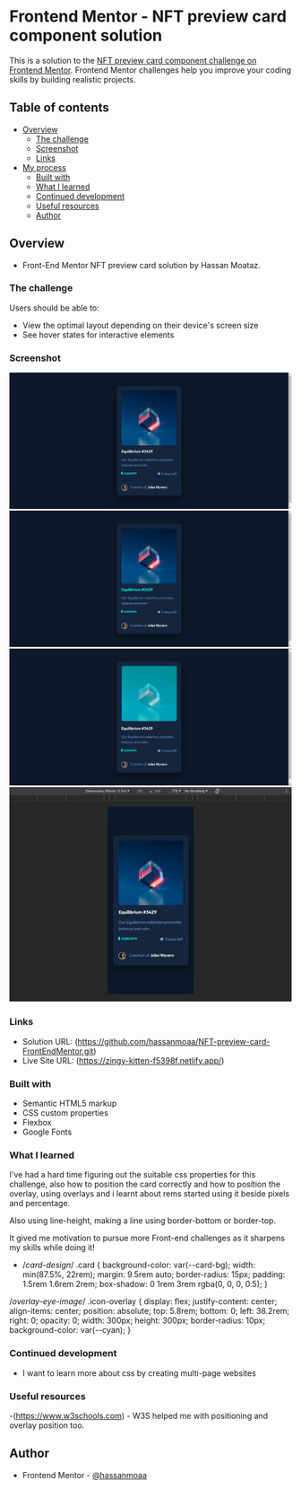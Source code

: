 # Frontend Mentor - NFT preview card component solution

This is a solution to the [NFT preview card component challenge on Frontend Mentor](https://www.frontendmentor.io/challenges/nft-preview-card-component-SbdUL_w0U). Frontend Mentor challenges help you improve your coding skills by building realistic projects. 

## Table of contents

- [Overview](#overview)
  - [The challenge](#the-challenge)
  - [Screenshot](#screenshot)
  - [Links](#links)
- [My process](#my-process)
  - [Built with](#built-with)
  - [What I learned](#what-i-learned)
  - [Continued development](#continued-development)
  - [Useful resources](#useful-resources)
  - [Author](#author)


## Overview

- Front-End Mentor NFT preview card solution by Hassan Moataz.

### The challenge

Users should be able to:

- View the optimal layout depending on their device's screen size
- See hover states for interactive elements


### Screenshot

![Desktop-PNG](solution-screens/desktop-design.png)
![Desktop-text-effect-PNG](solution-screens/desktop-design-text-effect.png)
![Desktop-overlay-effect-PNG](solution-screens/desktop-design-overlay-effect.png)
![Mobile-PNG](solution-screens/mobile-design.png)


### Links

- Solution URL: (https://github.com/hassanmoaa/NFT-preview-card-FrontEndMentor.git)
- Live Site URL: (https://zingy-kitten-f5398f.netlify.app/)


### Built with

- Semantic HTML5 markup
- CSS custom properties
- Flexbox
- Google Fonts


### What I learned

I've had a hard time figuring out the suitable css properties for this challenge, also how to position the card correctly and how to position the overlay, using overlays and i learnt about rems started using it beside pixels and percentage.

Also using line-height, making a line using border-bottom or border-top.

It gived me motivation to pursue more Front-end challenges as it sharpens my skills while doing it!



- /*card-design*/
.card {
    background-color: var(--card-bg);
    width: min(87.5%, 22rem);
    margin: 9.5rem auto;
    border-radius: 15px;
    padding: 1.5rem 1.6rem 2rem;
    box-shadow: 0 1rem 3rem rgba(0, 0, 0, 0.5);
}


/*overlay-eye-image*/
.icon-overlay {
    display: flex;
    justify-content: center;
    align-items: center;
    position: absolute;
    top: 5.8rem;
    bottom: 0;
    left: 38.2rem;
    right: 0;
    opacity: 0;
    width: 300px;
    height: 300px;
    border-radius: 10px;
    background-color: var(--cyan); 
}


### Continued development

- I want to learn more about css by creating multi-page websites

### Useful resources

-(https://www.w3schools.com) - W3S helped me with positioning and overlay position too.


## Author

- Frontend Mentor - [@hassanmoaa](https://www.frontendmentor.io/profile/hassanmoaa)
